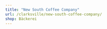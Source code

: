 ```yaml
---
title: "New South Coffee Company"
url: /clarksville/new-south-coffee-company/
shop: Bäckerei
---
```

